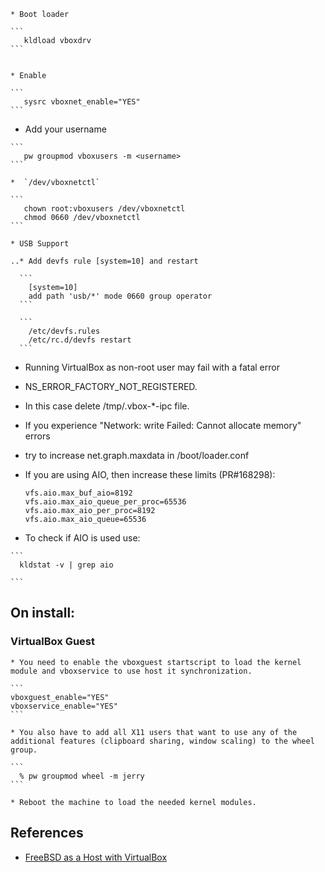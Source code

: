 
    * Boot loader

    ```
       kldload vboxdrv
    ```

      
    * Enable

    ```
       sysrc vboxnet_enable="YES"
    ```

   * Add your username

    ```
       pw groupmod vboxusers -m <username>
    ```

    *  `/dev/vboxnetctl`

    ```
       chown root:vboxusers /dev/vboxnetctl
       chmod 0660 /dev/vboxnetctl
    ```

    * USB Support

    ..* Add devfs rule [system=10] and restart

      ```
        [system=10]
        add path 'usb/*' mode 0660 group operator
      ```

      ```
        /etc/devfs.rules
        /etc/rc.d/devfs restart
      ```




  * Running VirtualBox as non-root user may fail with a fatal error

  * NS_ERROR_FACTORY_NOT_REGISTERED. 
  * In this case delete /tmp/.vbox-*-ipc file.

  * If you experience "Network: write Failed: Cannot allocate memory" errors
  * try to increase net.graph.maxdata in /boot/loader.conf

  * If you are using AIO, then increase these limits (PR#168298):

    ```
    vfs.aio.max_buf_aio=8192
    vfs.aio.max_aio_queue_per_proc=65536
    vfs.aio.max_aio_per_proc=8192
    vfs.aio.max_aio_queue=65536
    ```

   * To check if AIO is used use: 

    ```
      kldstat -v | grep aio

    ```

## On install:
### VirtualBox Guest

    * You need to enable the vboxguest startscript to load the kernel module and vboxservice to use host it synchronization.

    ```
    vboxguest_enable="YES"
    vboxservice_enable="YES"
    ```

    * You also have to add all X11 users that want to use any of the additional features (clipboard sharing, window scaling) to the wheel group.

    ```
      % pw groupmod wheel -m jerry
    ```

    * Reboot the machine to load the needed kernel modules.


## References

* [FreeBSD as a Host with VirtualBox](https://www.freebsd.org/doc/handbook/virtualization-host-virtualbox.html)
